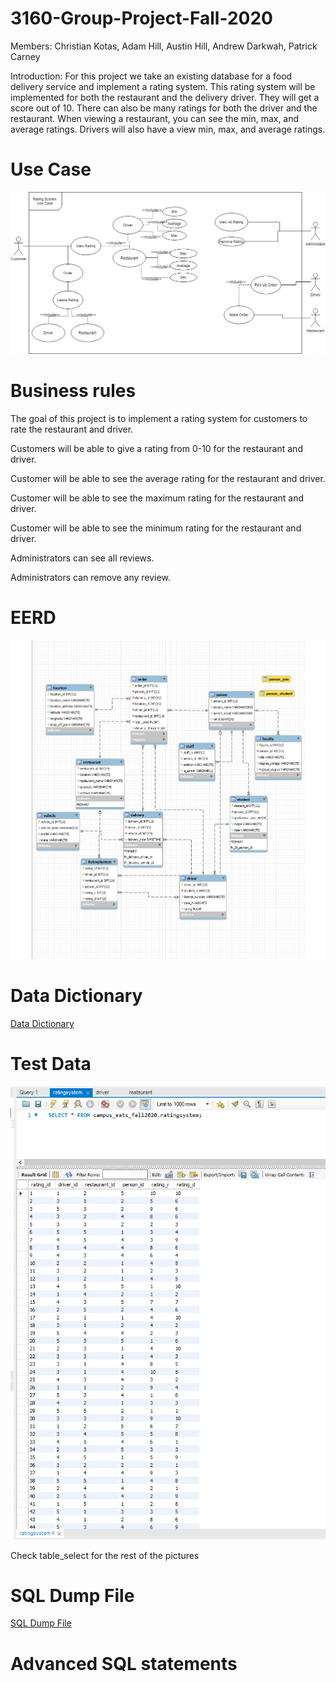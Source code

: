 # 3160-Group-Project-Fall-2020
Members: Christian Kotas, Adam Hill, Austin Hill, Andrew Darkwah, Patrick Carney

Introduction:
For this project we take an existing database for a food delivery service and implement a rating system. 
This rating system will be implemented for both the restaurant and the delivery driver. They will get a score out of 10. 
There can also be many ratings for both the driver and the restaurant. When viewing a restaurant, you can see the min, max,
and average ratings. Drivers will also have a view min, max, and average ratings.

# Use Case
![Use Case](https://github.com/ckotas/3160-Group-Project-Fall-2020/blob/main/Rating_System_Group_8.png)

# Business rules
The goal of this project is to implement a rating system for customers to rate the restaurant and driver.

Customers will be able to give a rating from 0-10 for the restaurant and driver.

Customer will be able to see the average rating for the restaurant and driver.

Customer will be able to see the maximum rating for the restaurant and driver.

Customer will be able to see the minimum rating for the restaurant and driver.

Administrators can see all reviews.

Administrators can remove any review.

# EERD 
![Use Case](https://github.com/ckotas/3160-Group-Project-Fall-2020/blob/main/UPDATED_EER.png)

# Data Dictionary

<a href="https://github.com/ckotas/3160-Group-Project-Fall-2020/blob/main/Data_Dictionary1.pdf">Data Dictionary</a>

# Test Data

![Use Case](https://github.com/ckotas/3160-Group-Project-Fall-2020/blob/main/Test_data.png)

Check table_select for the rest of the pictures

# SQL Dump File
<a href="https://github.com/ckotas/3160-Group-Project-Fall-2020/blob/main/Dump20201204.sql">SQL Dump File</a>

# Advanced SQL statements
